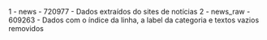 1 - news - 720977 - Dados extraídos do sites de notícias
2 - news_raw - 609263 - Dados com o índice da linha, a label da categoria e textos vazios removidos
